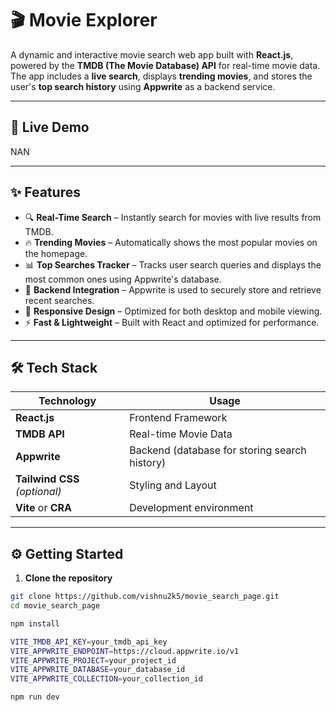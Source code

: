 # 🎬 Movie Explorer

A dynamic and interactive movie search web app built with **React.js**, powered by the **TMDB (The Movie Database) API** for real-time movie data. The app includes a **live search**, displays **trending movies**, and stores the user's **top search history** using **Appwrite** as a backend service.

---

## 🚀 Live Demo
NAN

---

## ✨ Features

- 🔍 **Real-Time Search** – Instantly search for movies with live results from TMDB.
- 🔥 **Trending Movies** – Automatically shows the most popular movies on the homepage.
- 📊 **Top Searches Tracker** – Tracks user search queries and displays the most common ones using Appwrite's database.
- 🧠 **Backend Integration** – Appwrite is used to securely store and retrieve recent searches.
- 📱 **Responsive Design** – Optimized for both desktop and mobile viewing.
- ⚡ **Fast & Lightweight** – Built with React and optimized for performance.

---

## 🛠 Tech Stack

| Technology | Usage |
|------------|-------|
| **React.js** | Frontend Framework |
| **TMDB API** | Real-time Movie Data |
| **Appwrite** | Backend (database for storing search history) |
| **Tailwind CSS** *(optional)* | Styling and Layout |
| **Vite** or **CRA** | Development environment |

---


## ⚙️ Getting Started

1. **Clone the repository**
```bash
git clone https://github.com/vishnu2k5/movie_search_page.git
cd movie_search_page

npm install

VITE_TMDB_API_KEY=your_tmdb_api_key
VITE_APPWRITE_ENDPOINT=https://cloud.appwrite.io/v1
VITE_APPWRITE_PROJECT=your_project_id
VITE_APPWRITE_DATABASE=your_database_id
VITE_APPWRITE_COLLECTION=your_collection_id

npm run dev


